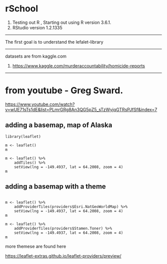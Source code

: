 # rSchool
1. Testing out R , Starting out using R version 3.6.1.
2. RStudio version 1.2.1335

***
The first goal is to understand the lefalet-library

***
datasets are from kaggle.com
1. https://www.kaggle.com/murderaccountability/homicide-reports

***
# from youtube - Greg Sward.
https://www.youtube.com/watch?v=wUE71sTs1dE&list=PLmrGRg8An3QG5pZ5_sTzWyjqGTRsPJfSf&index=7

## adding a basemap, map of Alaska
```
library(leaflet)

m <- leaflet()
m

m <- leaflet() %>% 
    addTiles() %>%
    setView(lng = -149.4937, lat = 64.2008, zoom = 4)
m
```

## adding a basemap with a theme 

```

m <- leaflet() %>% 
    addProviderTiles(providers$Esri.NatGeoWorldMap) %>%
    setView(lng = -149.4937, lat = 64.2008, zoom = 4)
m

m <- leaflet() %>% 
    addProviderTiles(providers$Stamen.Toner) %>%
    setView(lng = -149.4937, lat = 64.2008, zoom = 4)
m
```

more themese are found here <p>
 https://leaflet-extras.github.io/leaflet-providers/preview/ 
    
 
